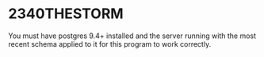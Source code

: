 # 2340THESTORM

You must have postgres 9.4+ installed and the server running with the most recent schema applied to it for this program to work correctly.
